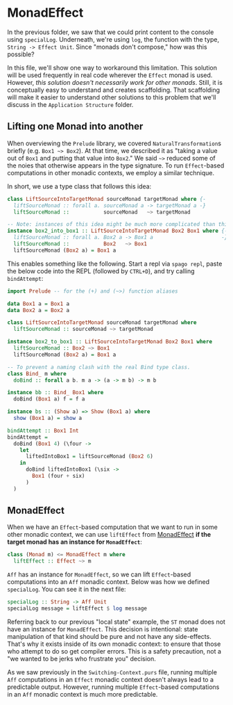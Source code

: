 # MonadEffect

In the previous folder, we saw that we could print content to the console using `specialLog`. Underneath, we're using `log`, the function with the type, `String -> Effect Unit`. Since "monads don't compose," how was this possible?

In this file, we'll show one way to workaround this limitation. This solution will be used frequently in real code wherever the `Effect` monad is used. However, _this solution doesn't necessarily work for other monads_. Still, it is conceptually easy to understand and creates scaffolding. That scaffolding will make it easier to understand other solutions to this problem that we'll discuss in the `Application Structure` folder.

## Lifting one Monad into another

When overviewing the `Prelude` library, we covered `NaturalTransformation`s briefly (e.g. `Box1 ~> Box2`). At that time, we described it as "taking a value out of `Box1` and putting that value into `Box2`." We said `~>` reduced some of the noies that otherwise appears in the type signature. To run `Effect`-based computations in other monadic contexts, we employ a similar technique.

In short, we use a type class that follows this idea:
```purescript
class LiftSourceIntoTargetMonad sourceMonad targetMonad where {-
  liftSourceMonad :: forall a. sourceMonad a -> targetMonad a -}
  liftSourceMonad ::           sourceMonad   ~> targetMonad

-- Note: instances of this idea might be much more complicated than this one
instance box2_into_box1 :: LiftSourceIntoTargetMonad Box2 Box1 where {-
  liftSourceMonad :: forall a. Box2 a -> Box1 a                      -}
  liftSourceMonad ::           Box2   ~> Box1
  liftSourceMonad (Box2 a) = Box1 a
```
This enables something like the following. Start a repl via `spago repl`, paste the below code into the REPL (followed by `CTRL+D`), and try calling `bindAttempt`:
```purescript
import Prelude -- for the (+) and (~>) function aliases

data Box1 a = Box1 a
data Box2 a = Box2 a

class LiftSourceIntoTargetMonad sourceMonad targetMonad where
  liftSourceMonad :: sourceMonad ~> targetMonad

instance box2_to_box1 :: LiftSourceIntoTargetMonad Box2 Box1 where
  liftSourceMonad :: Box2 ~> Box1
  liftSourceMonad (Box2 a) = Box1 a

-- To prevent a naming clash with the real Bind type class.
class Bind_ m where
  doBind :: forall a b. m a -> (a -> m b) -> m b

instance bb :: Bind_ Box1 where
  doBind (Box1 a) f = f a

instance bs :: (Show a) => Show (Box1 a) where
  show (Box1 a) = show a

bindAttempt :: Box1 Int
bindAttempt =
  doBind (Box1 4) (\four ->
    let
      liftedIntoBox1 = liftSourceMonad (Box2 6)
    in
      doBind liftedIntoBox1 (\six ->
        Box1 (four + six)
      )
  )
```

## MonadEffect

When we have an `Effect`-based computation that we want to run in some other monadic context, we can use `liftEffect` from [MonadEffect](https://pursuit.purescript.org/packages/purescript-effect/2.0.0/docs/Effect.Class#v:liftEffect) **if the target monad has an instance for `MonadEffect`**:

```purescript
class (Monad m) <= MonadEffect m where
  liftEffect :: Effect ~> m
```

`Aff` has an instance for `MonadEffect`, so we can lift `Effect`-based computations into an `Aff` monadic context. Below was how we defined `specialLog`. You can see it in the next file:
```purescript
specialLog :: String -> Aff Unit
specialLog message = liftEffect $ log message
```

Referring back to our previous "local state" example, the `ST` monad does not have an instance for `MonadEffect`. This decision is intentional: state manipulation of that kind should be pure and not have any side-effects. That's why it exists inside of its own monadic context: to ensure that those who attempt to do so get compiler errors. This is a safety precaution, not a "we wanted to be jerks who frustrate you" decision.

As we saw previously in the `Switching-Context.purs` file, running multiple `Aff` computations in an `Effect` monadic context doesn't always lead to a predictable output. However, running multiple `Effect`-based computations in an `Aff` monadic context is much more predictable.
